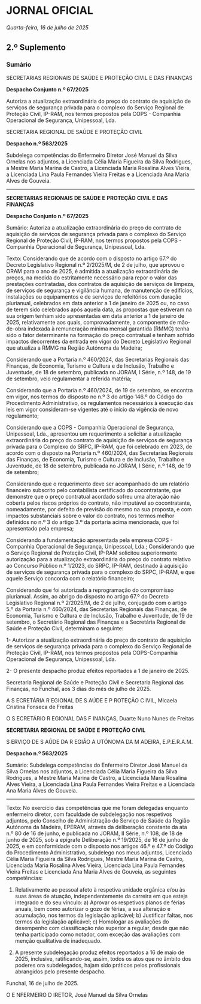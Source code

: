 # JORNAL OFICIAL

###### Quarta-feira, 16 de julho de 2025

## **2.º Suplemento**

### **Sumário**

SECRETARIAS REGIONAIS DE SAÚDE E PROTEÇÃO CIVIL E DAS
FINANÇAS

**Despacho Conjunto n.º 67/2025**

Autoriza a atualização extraordinária do preço do contrato de aquisição de serviços
de segurança privada para o complexo do Serviço Regional de Proteção Civil, IP-RAM, nos termos propostos pela COPS - Companhia Operacional de Segurança,
Unipessoal, Lda.

SECRETARIA REGIONAL DE SAÚDE E PROTEÇÃO CIVIL

**Despacho n.º 563/2025**

Subdelega competências do Enfermeiro Diretor José Manuel da Silva Ornelas nos
adjuntos, a Licenciada Célia Maria Figueira da Silva Rodrigues, a Mestre Maria
Marina de Castro, a Licenciada Maria Rosalina Alves Vieira, a Licenciada Lina
Paula Fernandes Vieira Freitas e a Licenciada Ana Maria Alves de Gouveia.




---

**SECRETARIAS** **REGIONAIS** **DE** **SAÚDE** **E** **PROTEÇÃO** **CIVIL** **E** **DAS** **FINANÇAS**


**Despacho Conjunto n.º 67/2025**


Sumário:
Autoriza a atualização extraordinária do preço do contrato de aquisição de serviços de segurança privada para o complexo do Serviço
Regional de Proteção Civil, IP-RAM, nos termos propostos pela COPS - Companhia Operacional de Segurança, Unipessoal, Lda.

Texto:
Considerando que de acordo com o disposto no artigo 67.º do Decreto Legislativo Regional n.º 2/2025/M, de 2 de julho,
que aprovou o ORAM para o ano de 2025, é admitida a atualização extraordinária de preços, na medida do estritamente
necessário para repor o valor das prestações contratadas, dos contratos de aquisição de serviços de limpeza, de serviços de
segurança e vigilância humana, de manutenção de edifícios, instalações ou equipamentos e de serviços de refeitórios com
duração plurianual, celebrados em data anterior a 1 de janeiro de 2025 ou, no caso de terem sido celebrados após aquela data,
as propostas que estiveram na sua origem tenham sido apresentadas em data anterior a 1 de janeiro de 2025, relativamente aos
quais, comprovadamente, a componente de mão-de-obra indexada à remuneração mínima mensal garantida (RMMG) tenha
sido o fator determinante na formação do preço contratual e tenham sofrido impactos decorrentes da entrada em vigor do
Decreto Legislativo Regional que atualiza a RMMG na Região Autónoma da Madeira;

Considerando que a Portaria n.º 460/2024, das Secretarias Regionais das Finanças, de Economia, Turismo e Cultura e de
Inclusão, Trabalho e Juventude, de 18 de setembro, publicada no JORAM, I Série, n.º 148, de 19 de setembro, veio
regulamentar a referida matéria;

Considerando que a Portaria n.º 460/2024, de 19 de setembro, se encontra em vigor, nos termos do disposto no n.º 3 do
artigo 146.º do Código do Procedimento Administrativo, os regulamentos necessários à execução das leis em vigor
consideram-se vigentes até o início da vigência de novo regulamento;

Considerando que a COPS - Companhia Operacional de Segurança, Unipessoal, Lda., apresentou um requerimento a
solicitar a atualização extraordinária do preço do contrato de aquisição de serviços de segurança privada para o Complexo do
SRPC, IP-RAM, que foi celebrado em 2023, de acordo com o disposto na Portaria n.º 460/2024, das Secretarias Regionais das
Finanças, de Economia, Turismo e Cultura e de Inclusão, Trabalho e Juventude, de 18 de setembro, publicada no JORAM, I
Série, n.º 148, de 19 de setembro;

Considerando que o requerimento deve ser acompanhado de um relatório financeiro subscrito pelo contabilista certificado
do cocontratante, que demonstre que o preço contratual acordado sofreu uma alteração não coberta pelos riscos próprios do
contrato, não imputável ao cocontratante, nomeadamente, por defeito de previsão do mesmo na sua proposta, e com impactos
substanciais sobre o valor do contrato, nos termos melhor definidos no n.º 3 do artigo 3.º da portaria acima mencionada, que
foi apresentado pela empresa;

Considerando a fundamentação apresentada pela empresa COPS - Companhia Operacional de Segurança, Unipessoal, Lda.;
Considerando que o Serviço Regional de Proteção Civil, IP-RAM solicitou superiormente autorização para a atualização
extraordinária do preço do contrato relativo ao Concurso Público n.º 1/2023, do SRPC, IP-RAM, destinado à aquisição de
serviços de segurança privada para o complexo do SRPC, IP-RAM, e que aquele Serviço concorda com o relatório financeiro;

Considerando que foi autorizada a reprogramação do compromisso plurianual.
Assim, ao abrigo do disposto no artigo 67.º do Decreto Legislativo Regional n.º 2/2025/M, de 2 de julho, conjugado com o
artigo 5.º da Portaria n.º 460/2024, das Secretarias Regionais das Finanças, de Economia, Turismo e Cultura e de Inclusão,
Trabalho e Juventude, de 19 de setembro, o Secretário Regional das Finanças e a Secretária Regional de Saúde e Proteção
Civil, determinam o seguinte:


1- Autorizar a atualização extraordinária do preço do contrato de aquisição de serviços de segurança privada para o
complexo do Serviço Regional de Proteção Civil, IP-RAM, nos termos propostos pela COPS-Companhia Operacional
de Segurança, Unipessoal, Lda.

2- O presente despacho produz efeitos reportados a 1 de janeiro de 2025.

Secretaria Regional de Saúde e Proteção Civil e Secretaria Regional das Finanças, no Funchal, aos 3 dias do mês de julho
de 2025.


A S ECRETÁRIA R EGIONAL DE S AÚDE E P ROTEÇÃO C IVIL, Micaela Cristina Fonseca de Freitas

O S ECRETÁRIO R EGIONAL DAS F INANÇAS, Duarte Nuno Nunes de Freitas


**SECRETARIA** **REGIONAL** **DE** **SAÚDE** **E** **PROTEÇÃO** **CIVIL**


S ERVIÇO DE S AÚDE DA R EGIÃO A UTÓNOMA DA M ADEIRA, E.P.E.R.A.M.


**Despacho n.º 563/2025**


Sumário:
Subdelega competências do Enfermeiro Diretor José Manuel da Silva Ornelas nos adjuntos, a Licenciada Célia Maria Figueira da Silva
Rodrigues, a Mestre Maria Marina de Castro, a Licenciada Maria Rosalina Alves Vieira, a Licenciada Lina Paula Fernandes Vieira
Freitas e a Licenciada Ana Maria Alves de Gouveia.




---

Texto:
No exercício das competências que me foram delegadas enquanto enfermeiro diretor, com faculdade de subdelegação nos
respetivos adjuntos, pelo Conselho de Administração do Serviço de Saúde da Região Autónoma da Madeira, EPERAM,
através da deliberação constante da ata n.º 80 de 16 de junho, e publicada no JORAM, II Série, n.º 108, de 18 de junho de
2025, sob a epígrafe Deliberação n.º 19/2025, de 16 de junho de 2025, e em conformidade com o disposto nos artigos 46.º e
47.º do Código do Procedimento Administrativo, subdelego nos meus adjuntos, Licenciada Célia Maria Figueira da Silva
Rodrigues, Mestre Maria Marina de Castro, Licenciada Maria Rosalina Alves Vieira, Licenciada Lina Paula Fernandes Vieira
Freitas e Licenciada Ana Maria Alves de Gouveia, as seguintes competências:


1. Relativamente ao pessoal afeto à respetiva unidade orgânica e/ou às suas áreas de atuação, independentemente da
carreira em que esteja integrado e do seu vínculo:
a) Aprovar os respetivos planos de férias anuais, bem como autorizar o gozo de férias, a sua alteração e
acumulação, nos termos da legislação aplicável;
b) Justificar faltas, nos termos da legislação aplicável;
c) Homologar as avaliações do desempenho com classificação não superior a regular, desde que não tenha
participado como notador, com exceção das avaliações com menção qualitativa de inadequado.

2. A presente subdelegação produz efeitos reportados a 16 de maio de 2025, inclusive, ratificando-se, assim, todos os
atos que no âmbito dos poderes ora subdelegados, hajam sido práticos pelos profissionais abrangidos pelo presente
despacho.

Funchal, 16 de julho de 2025.

O E NFERMEIRO D IRETOR, José Manuel da Silva Ornelas

